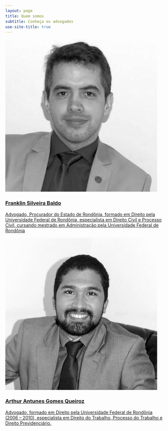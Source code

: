 ```yaml
---
layout: page
title: Quem somos
subtitle: Conheça os advogados
use-site-title: true
---
```

<div class="container">
    <div class="col-md-6 col-6">
          <a href="/socios/franklin.html">
            <img src="/img/franklin-quem-somos-pb.jpg" alt="Franklin Silveira Baldo" class="rounded-circle">
            <h3>Franklin Silveira Baldo</h3>
            <p class="text-gray-dark">Advogado, Procurador do Estado de Rondônia, formado em Direito pela Universidade Federal de Rondônia, especialista em Direito Civil e Processo Civil, cursando mestrado em Administração pela Universidade Federal de Rondônia</p>
          </a>
        </div>
    <div class="col-md-6 col-6">
          <a href="/socios/arthur.html">
            <img src="/img/arthur-quem-somos-pb.jpg" alt="Arthur Antunes Gomes Queiroz">
            <h3>Arthur Antunes Gomes Queiroz</h3>
            <p class="text-gray-dark">Advogado, formado em Direito pela Universidade Federal de Rondônia (2006 – 2010), especialista em Direito do Trabalho, Processo do Trabalho e Direito Previdenciário.</p>
          </a>
        </div>
      </div>
